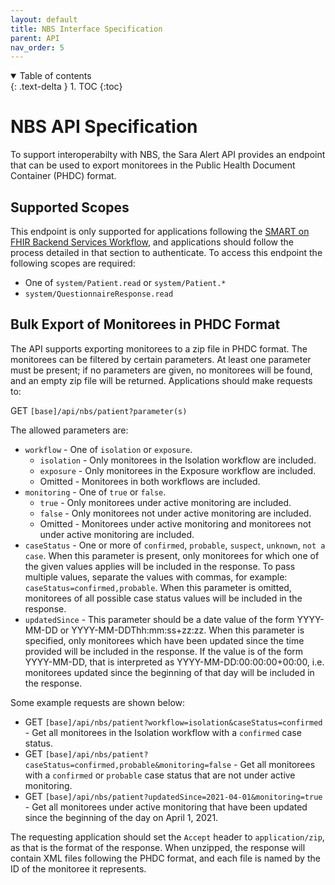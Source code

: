 ```yaml
---
layout: default
title: NBS Interface Specification
parent: API
nav_order: 5
---
```

<details open markdown="block">
  <summary>
    Table of contents
  </summary>
  {: .text-delta }
1. TOC
{:toc}
</details>

# NBS API Specification

To support interoperabilty with NBS, the Sara Alert API provides an endpoint that can be used to export monitorees in the Public Health Document Container (PHDC) format.

<a name="supported-scopes"/>

## Supported Scopes
This endpoint is only supported for applications following the [SMART on FHIR Backend Services Workflow](api-getting-started#backend-services), and applications should follow the process detailed in that section to authenticate. To access this endpoint the following scopes are required:

* One of `system/Patient.read` or `system/Patient.*`
* `system/QuestionnaireResponse.read`

<a name="export"/>

## Bulk Export of Monitorees in PHDC Format

<a name="export-get"/>

The API supports exporting monitorees to a zip file in PHDC format. The monitorees can be filtered by certain parameters. At least one parameter must be present; if no parameters are given, no monitorees will be found, and an empty zip file will be returned. Applications should make requests to:

GET `[base]/api/nbs/patient?parameter(s)`

The allowed parameters are:
* `workflow` - One of `isolation` or `exposure`.
  * `isolation` - Only monitorees in the Isolation workflow are included.
  * `exposure` - Only monitorees in the Exposure workflow are included.
  * Omitted - Monitorees in both workflows are included.
* `monitoring` - One of `true` or `false`.
  * `true` - Only monitorees under active monitoring are included.
  * `false` - Only monitorees not under active monitoring are included.
  * Omitted - Monitorees under active monitoring and monitorees not under active monitoring are included.
* `caseStatus` - One or more of `confirmed`, `probable`, `suspect`, `unknown`, `not a case`. When this parameter is present, only monitorees for which one of the given values applies will be included in the response. To pass multiple values, separate the values with commas, for example: `caseStatus=confirmed,probable`. When this parameter is omitted, monitorees of all possible case status values will be included in the response.
* `updatedSince` - This parameter should be a date value of the form YYYY-MM-DD or YYYY-MM-DDThh:mm:ss+zz:zz. When this parameter is specified, only monitorees which have been updated since the time provided will be included in the response. If the value is of the form YYYY-MM-DD, that is interpreted as YYYY-MM-DD:00:00:00+00:00, i.e. monitorees updated since the beginning of that day will be included in the response.

Some example requests are shown below:
* GET `[base]/api/nbs/patient?workflow=isolation&caseStatus=confirmed` - Get all monitorees in the Isolation workflow with a `confirmed` case status.
* GET `[base]/api/nbs/patient?caseStatus=confirmed,probable&monitoring=false` - Get all monitorees with a `confirmed` or `probable` case status that are not under active monitoring.
* GET `[base]/api/nbs/patient?updatedSince=2021-04-01&monitoring=true` - Get all monitorees under active monitoring that have been updated since the beginning of the day on April 1, 2021.

The requesting application should set the `Accept` header to `application/zip`, as that is the format of the response. When unzipped, the response will contain XML files following the PHDC format, and each file is named by the ID of the monitoree it represents.